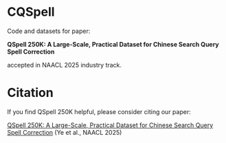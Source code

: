 # CQSpell
Code and datasets for paper: 

**QSpell 250K: A Large-Scale, Practical Dataset for Chinese Search Query Spell Correction**

accepted in NAACL 2025 industry track.
# Citation
If you find QSpell 250K helpful, please consider citing our paper:

[QSpell 250K: A Large-Scale, Practical Dataset for Chinese Search Query Spell Correction](https://aclanthology.org/2025.naacl-industry.13/) (Ye et al., NAACL 2025)

